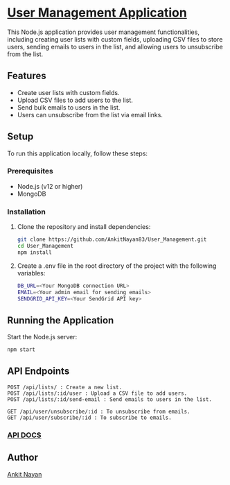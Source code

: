 # [User Management Application](https://user-management-87sm.onrender.com/)

This Node.js application provides user management functionalities, including creating user lists with custom fields, uploading CSV files to store users, sending emails to users in the list, and allowing users to unsubscribe from the list.

## Features

- Create user lists with custom fields.
- Upload CSV files to add users to the list.
- Send bulk emails to users in the list.
- Users can unsubscribe from the list via email links.

## Setup

To run this application locally, follow these steps:

### Prerequisites

- Node.js (v12 or higher)
- MongoDB

### Installation

1. Clone the repository and install dependencies:

   ```bash
   git clone https://github.com/AnkitNayan83/User_Management.git
   cd User_Management
   npm install

2. Create a .env file in the root directory of the project with the following variables:
   
   ```bash
   DB_URL=<Your MongoDB connection URL>
   EMAIL=<Your admin email for sending emails>
   SENDGRID_API_KEY=<Your SendGrid API key>

## Running the Application

Start the Node.js server:

  ```bash
  npm start
  ```


## API Endpoints
```
POST /api/lists/ : Create a new list.
POST /api/lists/:id/user : Upload a CSV file to add users.
POST /api/lists/:id/send-email : Send emails to users in the list.

GET /api/user/unsubscribe/:id : To unsubscribe from emails.
GET /api/user/subscribe/:id : To subscribe to emails.
```

   ### [API DOCS](https://documenter.getpostman.com/view/18993037/2sA3QmCtrR)

## Author

[Ankit Nayan](https://github.com/AnkitNayan83)
